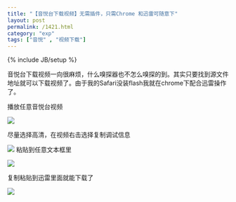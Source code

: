 ```yaml
---
title: "【音悦台下载视频】无需插件，只需Chrome 和迅雷可随意下"
layout: post
permalink: /1421.html
category: "exp"
tags: ["音悦" , "视频下载"]
---
```

{% include JB/setup %}

音悦台下载视频一向很麻烦，什么嗅探器也不怎么嗅探的到。其实只要找到源文件地址就可以下载视频了。由于我的Safari没装flash我就在chrome下配合迅雷操作了。

播放任意音悦台视频


![](-content/uploads/sinapicv2-backup/1421-ww1-large-a316108djw1enviuf8vo2j20qo0iywhs.jpg)

尽量选择高清，在视频右击选择复制调试信息


![](-content/uploads/sinapicv2-backup/1421-ww2-bmiddle-a316108djw1enviuz57rmj20lk0eqtbn.jpg)
粘贴到任意文本框里


![](-content/uploads/sinapicv2-backup/1421-ww2-bmiddle-a316108djw1enviwt5at6j20q60sg0y6.jpg)

复制粘贴到迅雷里面就能下载了

![](-content/uploads/sinapicv2-backup/1421-ww1-bmiddle-a316108djw1envixp52h2j20l80bk76p.jpg)
